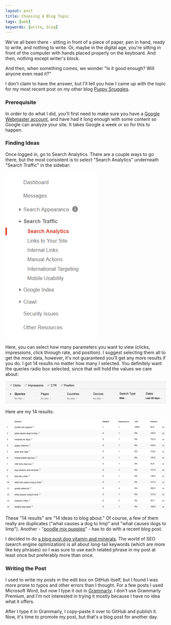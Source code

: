 ```yaml
---
layout: post
title: Choosing A Blog Topic
tags: [web]
keywords: [write, blog]
---
```


We've all been there - sitting in front of a piece of paper, pen in hand, ready to write, and nothing to write. Or, maybe in the digital age, you're sitting in front of the computer with hands placed properly on the keyboard. And then, nothing except writer's block.

And then, when something comes, we wonder "Is it good enough? Will anyone even read it?"

I don't claim to have the answer, but I'll tell you how I came up with the topic for my most recent post on my other blog [Puppy Snuggles](http://www.puppy-snuggles.com).

### Prerequisite

In order to do what I did, you'll first need to make sure you have a [Google Webmaster account](https://www.google.com/webmasters/), and have had it long enough with some content so Google can analyze your site. It takes Google a week or so for this to happen.

### Finding Ideas

Once logged in, go to Search Analytics. There are a couple ways to go there, but the most consistent is to select "Search Analytics" underneath "Search Traffic" in the sidebar:

![Google Webmaster Tools Sidebar](/images/choosing-a-blog-topic/sidebar.png)

Here, you can select how many parameters you want to view (clicks, impressions, click through rate, and position). I suggest selecting them all to get the most data, however, it's not guaranteed you'll get any more results if you do. I got 14 results no matter how many I selected. You definitely want the queries radio box selected, since that will hold the values we care about:

![Google Search Analytics Options](/images/choosing-a-blog-topic/options.png)

Here are my 14 results:

![Google Search Analytics Results](/images/choosing-a-blog-topic/table.png)

These "14 results" are "14 ideas to blog about." Of course, a few of them really are duplicates ("what causes a dog to limp" and "what causes dogs to limp"). Another - "[poodle mix puppies](http://www.puppy-snuggles.com/blog/the-four-most-common-poodle-mixes/)" - has to do with a recent blog post.

I decided to do [a blog post dog vitamin and minerals](http://www.puppy-snuggles.com/blog/dog-vitamins-and-minerals/). The world of SEO (search engine optimization) is all about long-tail keywords (which are more like key phrases) so I was sure to use each related phrase in my post at least once but preferably more than once.

### Writing the Post

I used to write my posts in the edit box on GitHub itself, but I found I was more prone to typos and other errors than I thought. For a few posts I used Microsoft Word, but now I type it out in [Grammarly](https://www.grammarly.com/). I don't use Grammarly Premium, and I'm not interested in trying it mostly because I have no idea what it offers.

After I type it in Grammarly, I copy-paste it over to GitHub and publish it. Now, it's time to promote my post, but that's a blog post for another day.
